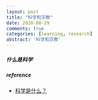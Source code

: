 ```yaml
---
layout: post
title: "科学和宗教"
date: 2020-08-29
comments: true
categories: [learning, research]
abstract: '科学和宗教'
--- 
```



##### 什么是科学 


##### reference 
* [科学是什么？](https://program-think.blogspot.com/2015/10/What-is-Science.html)  